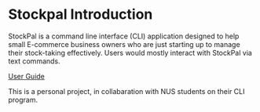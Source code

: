 # Stockpal Introduction
StockPal is a command line interface (CLI) application designed to help small E-commerce business owners who are just starting up to manage their stock-taking effectively. Users would mostly interact with StockPal via text commands.

[User Guide](https://ay2324s2-cs2113t-t09-3.github.io/tp/UserGuide.html)

This is a personal project, in collabaration with NUS students on their CLI program. 
